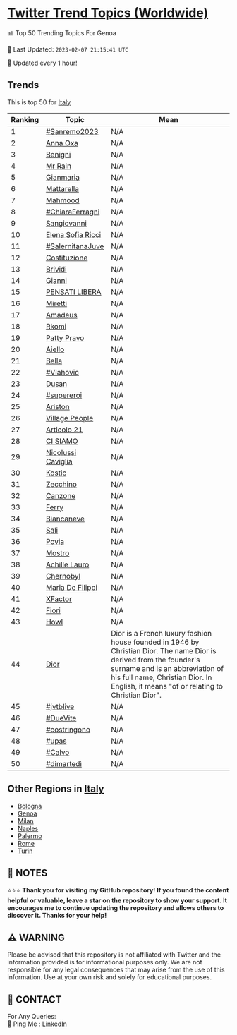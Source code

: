 [Twitter Trend Topics (Worldwide)](https://github.com/ErcinDedeoglu/Twitter-Trend-Topics)
==========


📊 Top 50 Trending Topics For Genoa

📆 Last Updated: `2023-02-07 21:15:41 UTC`

🔧 Updated every 1 hour!


## Trends

This is top 50 for [Italy](</Italy>)

| Ranking | Topic | Mean |
| ------- | ------------ | ------------ |
| 1 | [#Sanremo2023](http://twitter.com/search?q=%23Sanremo2023) | N/A |
| 2 | [Anna Oxa](http://twitter.com/search?q=Anna+Oxa) | N/A |
| 3 | [Benigni](http://twitter.com/search?q=Benigni) | N/A |
| 4 | [Mr Rain](http://twitter.com/search?q=Mr+Rain) | N/A |
| 5 | [Gianmaria](http://twitter.com/search?q=Gianmaria) | N/A |
| 6 | [Mattarella](http://twitter.com/search?q=Mattarella) | N/A |
| 7 | [Mahmood](http://twitter.com/search?q=Mahmood) | N/A |
| 8 | [#ChiaraFerragni](http://twitter.com/search?q=%23ChiaraFerragni) | N/A |
| 9 | [Sangiovanni](http://twitter.com/search?q=Sangiovanni) | N/A |
| 10 | [Elena Sofia Ricci](http://twitter.com/search?q=Elena+Sofia+Ricci) | N/A |
| 11 | [#SalernitanaJuve](http://twitter.com/search?q=%23SalernitanaJuve) | N/A |
| 12 | [Costituzione](http://twitter.com/search?q=Costituzione) | N/A |
| 13 | [Brividi](http://twitter.com/search?q=Brividi) | N/A |
| 14 | [Gianni](http://twitter.com/search?q=Gianni) | N/A |
| 15 | [PENSATI LIBERA](http://twitter.com/search?q=PENSATI+LIBERA) | N/A |
| 16 | [Miretti](http://twitter.com/search?q=Miretti) | N/A |
| 17 | [Amadeus](http://twitter.com/search?q=Amadeus) | N/A |
| 18 | [Rkomi](http://twitter.com/search?q=Rkomi) | N/A |
| 19 | [Patty Pravo](http://twitter.com/search?q=Patty+Pravo) | N/A |
| 20 | [Aiello](http://twitter.com/search?q=Aiello) | N/A |
| 21 | [Bella](http://twitter.com/search?q=Bella) | N/A |
| 22 | [#Vlahovic](http://twitter.com/search?q=%23Vlahovic) | N/A |
| 23 | [Dusan](http://twitter.com/search?q=Dusan) | N/A |
| 24 | [#supereroi](http://twitter.com/search?q=%23supereroi) | N/A |
| 25 | [Ariston](http://twitter.com/search?q=Ariston) | N/A |
| 26 | [Village People](http://twitter.com/search?q=Village+People) | N/A |
| 27 | [Articolo 21](http://twitter.com/search?q=Articolo+21) | N/A |
| 28 | [CI SIAMO](http://twitter.com/search?q=CI+SIAMO) | N/A |
| 29 | [Nicolussi Caviglia](http://twitter.com/search?q=Nicolussi+Caviglia) | N/A |
| 30 | [Kostic](http://twitter.com/search?q=Kostic) | N/A |
| 31 | [Zecchino](http://twitter.com/search?q=Zecchino) | N/A |
| 32 | [Canzone](http://twitter.com/search?q=Canzone) | N/A |
| 33 | [Ferry](http://twitter.com/search?q=Ferry) | N/A |
| 34 | [Biancaneve](http://twitter.com/search?q=Biancaneve) | N/A |
| 35 | [Sali](http://twitter.com/search?q=Sali) | N/A |
| 36 | [Povia](http://twitter.com/search?q=Povia) | N/A |
| 37 | [Mostro](http://twitter.com/search?q=Mostro) | N/A |
| 38 | [Achille Lauro](http://twitter.com/search?q=Achille+Lauro) | N/A |
| 39 | [Chernobyl](http://twitter.com/search?q=Chernobyl) | N/A |
| 40 | [Maria De Filippi](http://twitter.com/search?q=Maria+De+Filippi) | N/A |
| 41 | [XFactor](http://twitter.com/search?q=XFactor) | N/A |
| 42 | [Fiori](http://twitter.com/search?q=Fiori) | N/A |
| 43 | [Howl](http://twitter.com/search?q=Howl) | N/A |
| 44 | [Dior](http://twitter.com/search?q=Dior) | Dior is a French luxury fashion house founded in 1946 by Christian Dior. The name Dior is derived from the founder's surname and is an abbreviation of his full name, Christian Dior. In English, it means "of or relating to Christian Dior". |
| 45 | [#jvtblive](http://twitter.com/search?q=%23jvtblive) | N/A |
| 46 | [#DueVite](http://twitter.com/search?q=%23DueVite) | N/A |
| 47 | [#costringono](http://twitter.com/search?q=%23costringono) | N/A |
| 48 | [#upas](http://twitter.com/search?q=%23upas) | N/A |
| 49 | [#Calvo](http://twitter.com/search?q=%23Calvo) | N/A |
| 50 | [#dimartedì](http://twitter.com/search?q=%23dimarted%c3%ac) | N/A |



## Other Regions in [Italy](</Italy>)

* [Bologna](</Italy/Bologna.md>)
* [Genoa](</Italy/Genoa.md>)
* [Milan](</Italy/Milan.md>)
* [Naples](</Italy/Naples.md>)
* [Palermo](</Italy/Palermo.md>)
* [Rome](</Italy/Rome.md>)
* [Turin](</Italy/Turin.md>)



## 📝 NOTES

⭐⭐⭐ **Thank you for visiting my GitHub repository! If you found the content helpful or valuable, leave a star on the repository to show your support. It encourages me to continue updating the repository and allows others to discover it. Thanks for your help!**


## ⚠️ WARNING

Please be advised that this repository is not affiliated with Twitter and the information provided is for informational purposes only. We are not responsible for any legal consequences that may arise from the use of this information. Use at your own risk and solely for educational purposes.


## 📨 CONTACT

 For Any Queries:  
            🏓 Ping Me : [LinkedIn](https://www.linkedin.com/in/ercindedeoglu/)
